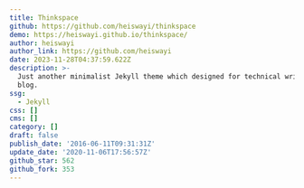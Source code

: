 ```yaml
---
title: Thinkspace
github: https://github.com/heiswayi/thinkspace
demo: https://heiswayi.github.io/thinkspace/
author: heiswayi
author_link: https://github.com/heiswayi
date: 2023-11-28T04:37:59.622Z
description: >-
  Just another minimalist Jekyll theme which designed for technical writing
  blog.
ssg:
  - Jekyll
css: []
cms: []
category: []
draft: false
publish_date: '2016-06-11T09:31:31Z'
update_date: '2020-11-06T17:56:57Z'
github_star: 562
github_fork: 353
---
```

